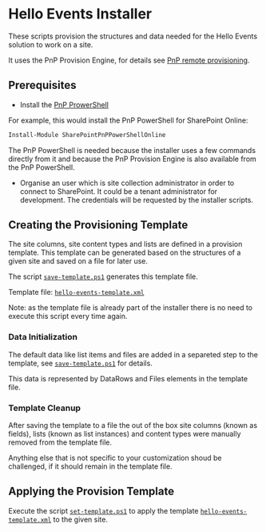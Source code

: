 # Hello Events Installer

These scripts provision the structures and data needed for the Hello Events solution to work on a site.

It uses the PnP Provision Engine, for details see [PnP remote provisioning](https://docs.microsoft.com/en-us/sharepoint/dev/solution-guidance/pnp-remote-provisioning).

## Prerequisites

* Install the [PnP ProwerShell](https://docs.microsoft.com/en-us/powershell/sharepoint/sharepoint-pnp/sharepoint-pnp-cmdlets?view=sharepoint-ps#installation)

For example, this would install the PnP PowerShell for SharePoint Online:

```PowerShell
Install-Module SharePointPnPPowerShellOnline
```

The PnP PowerShell is needed because the installer uses a few commands directly from it and because the PnP Provision Engine is also available from the PnP PowerShell.

* Organise an user which is site collection administrator in order to connect to SharePoint. It could be a tenant administrator for development. The credentials will be requested by the installer scripts.

## Creating the Provisioning Template

The site columns, site content types and lists are defined in a provision template. This template can be generated based on the structures of a given site and saved on a file for later use.

The script [`save-template.ps1`](./save-template.ps1) generates this template file.

Template file: [`hello-events-template.xml`](./hello-events-template.xml)

Note: as the template file is already part of the installer there is no need to execute this script every time again.

### Data Initialization

The default data like list items and files are added in a separeted step to the template, see [`save-template.ps1`](./save-template.ps1) for details.

This data is represented by DataRows and Files elements in the template file.

### Template Cleanup

After saving the template to a file the out of the box site columns (known as fields), lists (known as list instances) and content types were manually removed from the template file.

Anything else that is not specific to your customization shoud be challenged, if it should remain in the template file.

## Applying the Provision Template

Execute the script [`set-template.ps1`](./set-template.ps1) to apply the template [`hello-events-template.xml`](./hello-events-template.xml) to the given site.
